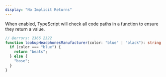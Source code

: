 ```yaml
---
display: "No Implicit Returns"
---
```


When enabled, TypeScript will check all code paths in a function to ensure they return a value.

```ts twoslash
// @errors: 2366 2322
function lookupHeadphonesManufacturer(color: "blue" | "black"): string {
  if (color === "blue") {
    return "beats";
  } else {
    "bose";
  }
}
```
